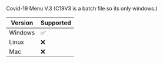  Covid-19 Menu V.3
 (C19V3 is a batch file so its only windows.)
 
| Version | Supported          |
| ------- | ------------------ |
| Windows | :white_check_mark: |
| Linux   | :x:                |
| Mac     | :x:                |
 
